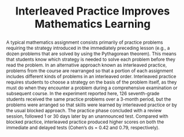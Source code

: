 ---
title: "Interleaved Practice Improves Mathematics Learning"
authors: "Doug Rohrer, Robert F. Dedrick, and Sandra Stershic"
paper_link: ""
abstract: >-
  A typical mathematics assignment consists primarily of practice problems requiring
  the strategy introduced in the immediately preceding lesson (e.g., a dozen problems
  that are solved by using the Pythagorean theorem). This means that students know
  which strategy is needed to solve each problem before they read the problem. In an
  alternative approach known as interleaved practice, problems from the course are
  rearranged so that a portion of each assignment includes different kinds of problems
  in an interleaved order. Interleaved practice requires students to choose a strategy
  on the basis of the problem itself, as they must do when they encounter a problem
  during a comprehensive examination or subsequent course. In the experiment reported
  here, 126 seventh-grade students received the same practice problems over a 3-month
  period, but the problems were arranged so that skills were learned by interleaved
  practice or by the usual blocked approach. The practice phase concluded with a
  review session, followed 1 or 30 days later by an unannounced test. Compared with
  blocked practice, interleaved practice produced higher scores on both the immediate
  and delayed tests (Cohen’s ds = 0.42 and 0.79, respectively).
publication_date: "2014-07-11"
erct_level: 0
rct: true
pdf_link: ""
doi: "10.1037/edu0000001"
journal: "Journal of Educational Psychology"
date_erct_check: ""
tags:
  - mathematics
  - K12
  - US
criteria:
  c:
    analysis: >-
      Relevant Quotes:

      1) "Practice schedule was a counterbalanced within-subject variable. Students in
      Group 1 received interleaved practice of graph problems and blocked practice of
      slope problems, and Group 2 received the reverse. Group 1 (n = 59) included four
      classes (two taught by Teacher A, and two taught by Teacher B). Group 2 (n = 67)
      included five classes (two by A, two by B, and one by C)." (p. 4)

      2) "Classes were assigned to groups as follows. Two of the classes were designated
      as “honors/gifted” by the school, and these two classes were randomly assigned to
      different groups. The remaining seven classes were deemed by the school as being
      at the same level, and each of these classes was randomly assigned to one of the
      two groups with the constraint that teachers with more than one participating class
      had an equal number of classes in each group." (p. 4)

      Detailed Analysis:

      The paper specifies that entire classes were assigned to different practice
      schedules, with Group 1 and Group 2 receiving distinct combinations of interleaved
      and blocked practice for graph and slope problems. The randomization occurred at
      the class level, as evidenced by the assignment process described, ensuring that
      each class received a consistent intervention type. This aligns with the ERCT
      requirement for a class-level RCT to prevent cross-group contamination within
      classes, as the intervention was uniformly applied across all students in each
      class.

      Final sentence: The criterion is met because the study randomized entire classes
      to different practice conditions.
    quote: >-
      "Classes were assigned to groups as follows. Two of the classes were designated
      as “honors/gifted” by the school, and these two classes were randomly assigned to
      different groups. The remaining seven classes were deemed by the school as being
      at the same level, and each of these classes was randomly assigned to one of the
      two groups with the constraint that teachers with more than one participating class
      had an equal number of classes in each group." (p. 4)
    explanation: >-
      The study randomized entire classes to different practice conditions, meeting the
      class-level RCT criterion.
    met: true
  e:
    analysis: >-
      Relevant Quotes:

      1) "Students were tested 1 or 30 days after the review. ... The test booklet
      included a cover sheet, a sheet of paper with three graph problems, and a sheet of
      paper with three slope problems. ... None of the problems had appeared in either a
      practice assignment or the review." (p. 5)

      2) "We created six versions of the test by reordering the problems within each
      page, and the page with the slope problems preceded the page with the graph
      problems in three of the six versions." (p. 5)

      Detailed Analysis:

      The study utilized a test designed specifically by the researchers, consisting of
      graph and slope problems tailored to the intervention, with six versions created
      by reordering the problems. There is no indication that this test is a standardized,
      widely recognized exam, such as a state or national assessment. The ERCT criterion
      requires the use of standardized exams to ensure objectivity and comparability,
      and the custom nature of this test does not meet that standard.

      Final sentence: The criterion is not met because the study used a custom-made test
      rather than a standardized exam.
    quote: >-
      "We created six versions of the test by reordering the problems within each page,
      and the page with the slope problems preceded the page with the graph problems in
      three of the six versions." (p. 5)
    explanation: >-
      The study used a custom-made test rather than a standardized exam, so the
      criterion is not met.
    met: false
  t:
    analysis: >-
      Relevant Quotes:

      1) "The study consisted of 10 practice assignments, a review session, and a test.
      ... Students received the 10 assignments on Days 1, 6, 14, 32–33, 33 or 35, 35 or
      38, 45–46, 72–75, 81–82, and 86–88." (p. 5)

      2) "The final practice assignment was collected by teachers on Days 87–89." (p. 5)

      Detailed Analysis:

      The intervention spanned from Day 1 to Day 88, approximately three months, which
      aligns with the typical duration of an academic term (3-4 months). Although the
      exact alignment with the academic calendar is not specified, the duration is
      substantial enough to meet the ERCT requirement for at least one academic term,
      allowing for a meaningful assessment of the intervention’s impact over time.

      Final sentence: The criterion is met because the intervention lasted approximately
      three months, which can be considered a full academic term.
    quote: >-
      "Students received the 10 assignments on Days 1, 6, 14, 32–33, 33 or 35, 35 or 38,
      45–46, 72–75, 81–82, and 86–88." (p. 5)
    explanation: >-
      The intervention lasted approximately three months, meeting the term duration
      criterion.
    met: true
  d:
    analysis: >-
      Relevant Quotes:

      1) "Participation in the study required documentation of parent permission and
      student assent, which we received from 150 of the 164 students in the participating
      classes. ... The final sample included 126 students. ... By these data, 38% of the
      students received free or reduced-price lunch, and the sample was ethnically
      diverse (10% Asian, 14% Black, 22% Hispanic, 6% multiracial, and 47% White)."
      (p. 3)

      2) "The two groups scored similarly well on a test consisting of six multiple-choice
      problems from the Grade-8 mathematics portion of the National Assessment of
      Educational Progress, or NAEP (National Center for Education Statistics, 2013),
      76% (SD = 22%) vs. 79% (SD = 22%), t(108) = 0.62, p = .54, Cohen’s d = 0.12."
      (p. 4)

      Detailed Analysis:

      The study employs a within-subject design where each student experienced both
      interleaved and blocked practice, but it provides detailed documentation of the
      participants’ characteristics, including demographics and baseline performance on
      the NAEP test. This documentation enables a robust comparison between conditions,
      satisfying the ERCT requirement for a well-documented control group, even though
      the control is integrated within the subjects rather than a separate group.

      Final sentence: The criterion is met because the study provides detailed
      documentation of the participants’ characteristics and baseline performance.
    quote: >-
      "The two groups scored similarly well on a test consisting of six multiple-choice
      problems from the Grade-8 mathematics portion of the National Assessment of
      Educational Progress, or NAEP (National Center for Education Statistics, 2013),
      76% (SD = 22%) vs. 79% (SD = 22%), t(108) = 0.62, p = .54, Cohen’s d = 0.12."
      (p. 4)
    explanation: >-
      The study provides detailed documentation of the participants’ characteristics and
      baseline performance, meeting the criterion.
    met: true
  s:
    analysis: >-
      Relevant Quotes:

      1) "The study took place at a large public middle school in Tampa, Florida, during
      the 2013–2014 school year. Three mathematics teachers and nine of their
      seventh-grade classes participated." (p. 3)

      Detailed Analysis:

      The study was conducted within a single middle school, with randomization occurring
      at the class level across nine classes, not across multiple schools. The ERCT
      criterion for a school-level RCT requires randomization among schools to capture
      broader institutional effects, which this study does not fulfill.

      Final sentence: The criterion is not met because the study was conducted within a
      single school, not across multiple schools.
    quote: >-
      "The study took place at a large public middle school in Tampa, Florida, during
      the 2013–2014 school year. Three mathematics teachers and nine of their
      seventh-grade classes participated." (p. 3)
    explanation: >-
      The study was conducted within a single school, not meeting the school-level RCT
      criterion.
    met: false
  a:
    analysis: >-
      Relevant Quotes:

      1) "Students received graph problems and slope problems, and no student saw the
      same problem more than once during the experiment." (p. 3)

      2) "The test booklet included a cover sheet, a sheet of paper with three graph
      problems, and a sheet of paper with three slope problems." (p. 5)

      Detailed Analysis:

      The study assessed only mathematics outcomes, specifically graph and slope
      problems, without evaluating other core subjects like language arts or science.
      The ERCT criterion requires assessment across all core subjects to ensure a
      comprehensive impact evaluation. Additionally, since criterion E (standardized
      exam) is not met, criterion A cannot be satisfied regardless.

      Final sentence: The criterion is not met because the study only assessed
      mathematics, not all core subjects, and did not use a standardized exam.
    quote: >-
      "The test booklet included a cover sheet, a sheet of paper with three graph
      problems, and a sheet of paper with three slope problems." (p. 5)
    explanation: >-
      The study only assessed mathematics, not all core subjects, and lacked a
      standardized exam, so the criterion is not met.
    met: false
  y:
    analysis: >-
      Relevant Quotes:

      1) "The study consisted of 10 practice assignments, a review session, and a test.
      ... Students received the 10 assignments on Days 1, 6, 14, 32–33, 33 or 35, 35 or
      38, 45–46, 72–75, 81–82, and 86–88." (p. 5)

      Detailed Analysis:

      The intervention lasted approximately three months (Day 1 to Day 88), which is
      less than a full academic year (typically 9-10 months). The ERCT criterion requires
      a year-long duration to assess sustained impact, which this study does not meet.

      Final sentence: The criterion is not met because the intervention lasted only three
      months, not a full academic year.
    quote: >-
      "Students received the 10 assignments on Days 1, 6, 14, 32–33, 33 or 35, 35 or 38,
      45–46, 72–75, 81–82, and 86–88." (p. 5)
    explanation: >-
      The intervention lasted only three months, not a full academic year, so the
      criterion is not met.
    met: false
  b:
    analysis: >-
      Relevant Quotes:

      1) "Every student received the same practice problems over a 3-month period, but
      the problems were arranged so that skills were learned by interleaved practice or
      by the usual blocked approach." (p. 1)

      2) "The 10 assignments included 12 graph problems and 12 slope problems, and the
      remaining problems were drawn from unrelated topics (fractions, proportions,
      percentages, statistics, and probability)." (p. 4)

      Detailed Analysis:

      The within-subject design ensured that each student received both interleaved and
      blocked practice, with identical problems and time allocation (10 assignments over
      3 months). The ERCT criterion requires balanced resources, and since the
      intervention involved rearranging existing problems without additional time or
      materials, resources were inherently equal across conditions.

      Final sentence: The criterion is met because the study design ensured that all
      students received the same problems and resources, just arranged differently.
    quote: >-
      "Every student received the same practice problems over a 3-month period, but the
      problems were arranged so that skills were learned by interleaved practice or by
      the usual blocked approach." (p. 1)
    explanation: >-
      The study ensured balanced resources by giving all students the same problems and
      resources, meeting the criterion.
    met: true
  g:
    analysis: >-
      Relevant Quotes:

      1) "Students were tested 1 or 30 days after the review." (p. 5)

      Detailed Analysis:

      The study’s follow-up was limited to tests administered 1 or 30 days post-review,
      with no tracking until graduation. The ERCT criterion requires long-term tracking
      to assess effects through to graduation, which this short-term follow-up does not
      satisfy.

      Final sentence: The criterion is not met because the study did not track students
      until graduation.
    quote: >-
      "Students were tested 1 or 30 days after the review." (p. 5)
    explanation: >-
      The study did not track students until graduation, so the criterion is not met.
    met: false
  r:
    analysis: >-
      Relevant Quotes:

      None found.

      Detailed Analysis:

      The paper does not reference any independent replication by a different research
      team. The ERCT criterion requires such replication to ensure result generalizability,
      and without evidence of this, the criterion is not met.

      Final sentence: The criterion is not met because there is no evidence of
      independent replication.
    quote: null
    explanation: >-
      There is no evidence of independent replication, so the criterion is not met.
    met: false
  i:
    analysis: >-
      Relevant Quotes:

      1) "This work was supported by the Institute of Education Sciences, U.S.
      Department of Education, through Grant R305A110517 (principal investigator: Doug
      Rohrer)." (p. 1)

      2) "We thank Hillsborough County Public Schools for their participation." (p. 1)

      Detailed Analysis:

      The study was conducted by the authors from the University of South Florida, who
      designed and implemented the intervention, with no mention of an independent
      third-party evaluator. The ERCT criterion requires independent conduct to reduce
      bias, which this study does not meet.

      Final sentence: The criterion is not met because the study was conducted by the
      authors, not an independent third party.
    quote: >-
      "This work was supported by the Institute of Education Sciences, U.S. Department
      of Education, through Grant R305A110517 (principal investigator: Doug Rohrer)."
      (p. 1)
    explanation: >-
      The study was conducted by the authors, not an independent third party, so the
      criterion is not met.
    met: false
  p:
    analysis: >-
      Relevant Quotes:

      None found.

      Detailed Analysis:

      There is no mention of pre-registration of the study protocol before data
      collection, a requirement of the ERCT criterion to enhance transparency. Without
      such evidence, the criterion is not met.

      Final sentence: The criterion is not met because there is no evidence of
      pre-registration.
    quote: null
    explanation: >-
      There is no evidence of pre-registration, so the criterion is not met.
    met: false
---